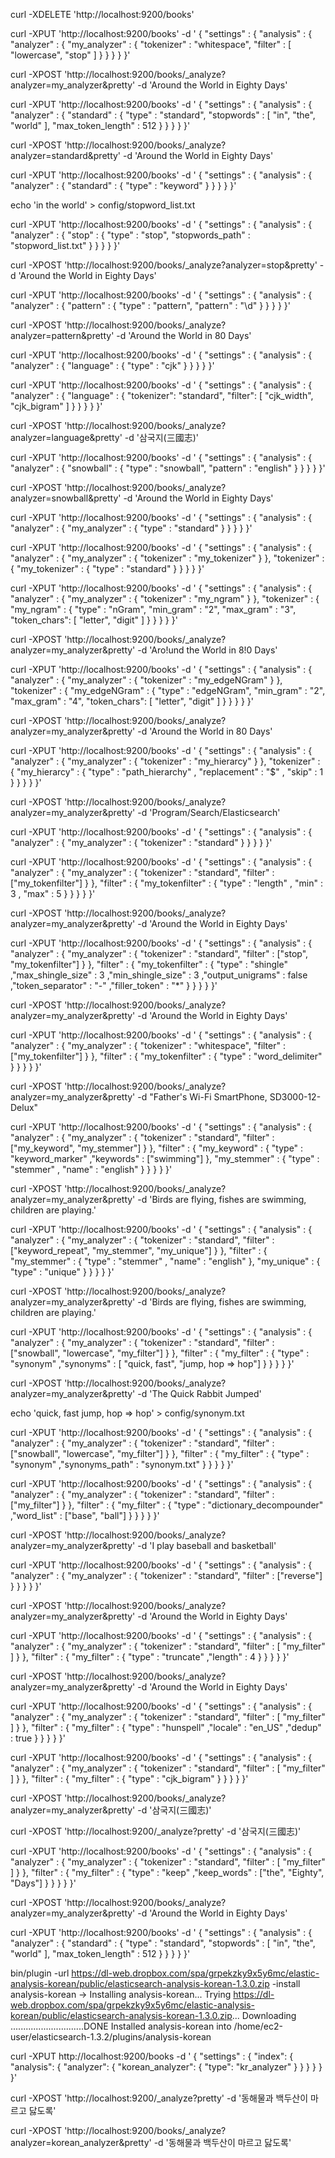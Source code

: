 curl -XDELETE 'http://localhost:9200/books'

curl -XPUT 'http://localhost:9200/books' -d '
{
  "settings" : {
    "analysis" : {
      "analyzer" : {
        "my_analyzer" : {
          "tokenizer" : "whitespace",
          "filter" : [ "lowercase", "stop" ]
        }
      }
    }
  }
}'

curl -XPOST 'http://localhost:9200/books/_analyze?analyzer=my_analyzer&pretty' -d 'Around the World in Eighty Days'

curl -XPUT 'http://localhost:9200/books' -d '
{
  "settings" : {
    "analysis" : {
      "analyzer" : {
        "standard" : {
          "type" : "standard",
          "stopwords" : [ "in", "the", "world" ],
          "max_token_length" : 512
        }
      }
    }
  }
}'

curl -XPOST 'http://localhost:9200/books/_analyze?analyzer=standard&pretty' -d 'Around the World in Eighty Days'

curl -XPUT 'http://localhost:9200/books' -d '
{
  "settings" : {
    "analysis" : {
      "analyzer" : {
        "standard" : {
          "type" : "keyword"
        }
      }
    }
  }
}'

echo 'in
the
world' > config/stopword_list.txt

curl -XPUT 'http://localhost:9200/books' -d '
{
  "settings" : {
    "analysis" : {
      "analyzer" : {
        "stop" : {
          "type" : "stop",
          "stopwords_path" : "stopword_list.txt"
        }
      }
    }
  }
}'

curl -XPOST 'http://localhost:9200/books/_analyze?analyzer=stop&pretty' -d 'Around the World in Eighty Days'

curl -XPUT 'http://localhost:9200/books' -d '
{
  "settings" : {
    "analysis" : {
      "analyzer" : {
        "pattern" : {
          "type" : "pattern",
          "pattern" : "\\d"
        }
      }
    }
  }
}'

curl -XPOST 'http://localhost:9200/books/_analyze?analyzer=pattern&pretty' -d 'Around the World in 80 Days'

curl -XPUT 'http://localhost:9200/books' -d '
{
  "settings" : {
    "analysis" : {
      "analyzer" : {
        "language" : {
          "type" : "cjk"
        }
      }
    }
  }
}'

curl -XPUT 'http://localhost:9200/books' -d '
{
  "settings" : {
    "analysis" : {
      "analyzer" : {
        "language" : {
          "tokenizer":  "standard",
          "filter": [ "cjk_width", "cjk_bigram" ]
        }
      }
    }
  }
}'

curl -XPOST 'http://localhost:9200/books/_analyze?analyzer=language&pretty' -d '삼국지(三國志)'


curl -XPUT 'http://localhost:9200/books' -d '
{
  "settings" : {
    "analysis" : {
      "analyzer" : {
        "snowball" : {
          "type" : "snowball",
          "pattern" : "english"
        }
      }
    }
  }
}'

curl -XPOST 'http://localhost:9200/books/_analyze?analyzer=snowball&pretty' -d 'Around the World in Eighty Days'


curl -XPUT 'http://localhost:9200/books' -d '
{
  "settings" : {
    "analysis" : {
      "analyzer" : {
        "my_analyzer" : {
          "type" : "standard"
        }
      }
    }
  }
}'

curl -XPUT 'http://localhost:9200/books' -d '
{
  "settings" : {
    "analysis" : {
      "analyzer" : {
        "my_analyzer" : {
          "tokenizer" : "my_tokenizer"
        }
      },
      "tokenizer" : {
        "my_tokenizer" : {
          "type" : "standard"
        }
      }
    }
  }
}'

curl -XPUT 'http://localhost:9200/books' -d '
{
  "settings" : {
    "analysis" : {
      "analyzer" : {
        "my_analyzer" : {
          "tokenizer" : "my_ngram"
        }
      },
      "tokenizer" : {
        "my_ngram" : {
          "type" : "nGram",
          "min_gram" : "2",
          "max_gram" : "3",
          "token_chars": [ "letter", "digit" ]
        }
      }
    }
  }
}'

curl -XPOST 'http://localhost:9200/books/_analyze?analyzer=my_analyzer&pretty' -d 'Aro!und the World in 8!0 Days'


curl -XPUT 'http://localhost:9200/books' -d '
{
  "settings" : {
    "analysis" : {
      "analyzer" : {
        "my_analyzer" : {
          "tokenizer" : "my_edgeNGram"
        }
      },
      "tokenizer" : {
        "my_edgeNGram" : {
          "type" : "edgeNGram",
          "min_gram" : "2",
          "max_gram" : "4",
          "token_chars": [ "letter", "digit" ]
        }
      }
    }
  }
}'

curl -XPOST 'http://localhost:9200/books/_analyze?analyzer=my_analyzer&pretty' -d 'Around the World in 80 Days'


curl -XPUT 'http://localhost:9200/books' -d '
{
  "settings" : {
    "analysis" : {
      "analyzer" : {
        "my_analyzer" : {
          "tokenizer" : "my_hierarcy"
        }
      },
      "tokenizer" : {
        "my_hierarcy" : {
          "type" : "path_hierarchy"
          , "replacement" : "$"
          , "skip" : 1
        }
      }
    }
  }
}'

curl -XPOST 'http://localhost:9200/books/_analyze?analyzer=my_analyzer&pretty' -d 'Program/Search/Elasticsearch'

curl -XPUT 'http://localhost:9200/books' -d '
{
  "settings" : {
    "analysis" : {
      "analyzer" : {
        "my_analyzer" : {
          "tokenizer" : "standard"
        }
      }
    }
  }
}'


curl -XPUT 'http://localhost:9200/books' -d '
{
  "settings" : {
    "analysis" : {
      "analyzer" : {
        "my_analyzer" : {
          "tokenizer" : "standard",
          "filter" : ["my_tokenfilter"]
        }
      },
      "filter" : {
        "my_tokenfilter" : {
          "type" : "length"
          , "min" : 3
          , "max" : 5
        }
      }
    }
  }
}'

curl -XPOST 'http://localhost:9200/books/_analyze?analyzer=my_analyzer&pretty' -d 'Around the World in Eighty Days'


curl -XPUT 'http://localhost:9200/books' -d '
{
  "settings" : {
    "analysis" : {
      "analyzer" : {
        "my_analyzer" : {
          "tokenizer" : "standard",
          "filter" : ["stop", "my_tokenfilter"]
        }
      },
      "filter" : {
        "my_tokenfilter" : {
          "type" : "shingle"
          ,"max_shingle_size" : 3
          ,"min_shingle_size" : 3
          ,"output_unigrams" : false
          ,"token_separator" : "-"
          ,"filler_token" : "*"
        }
      }
    }
  }
}'

curl -XPOST 'http://localhost:9200/books/_analyze?analyzer=my_analyzer&pretty' -d 'Around the World in Eighty Days'

curl -XPUT 'http://localhost:9200/books' -d '
{
  "settings" : {
    "analysis" : {
      "analyzer" : {
        "my_analyzer" : {
          "tokenizer" : "whitespace",
          "filter" : ["my_tokenfilter"]
        }
      },
      "filter" : {
        "my_tokenfilter" : {
          "type" : "word_delimiter"
        }
      }
    }
  }
}'

curl -XPOST 'http://localhost:9200/books/_analyze?analyzer=my_analyzer&pretty' -d "Father's Wi-Fi SmartPhone, SD3000-12-Delux"


curl -XPUT 'http://localhost:9200/books' -d '
{
  "settings" : {
    "analysis" : {
      "analyzer" : {
        "my_analyzer" : {
          "tokenizer" : "standard",
          "filter" : ["my_keyword", "my_stemmer"]
        }
      },
      "filter" : {
        "my_keyword" : {
          "type" : "keyword_marker"
          ,"keywords" : ["swimming"]
        },
        "my_stemmer" : {
          "type" : "stemmer"
          , "name" : "english"
        }
      }
    }
  }
}'

curl -XPOST 'http://localhost:9200/books/_analyze?analyzer=my_analyzer&pretty' -d 'Birds are flying, fishes are swimming, children are playing.'

curl -XPUT 'http://localhost:9200/books' -d '
{
  "settings" : {
    "analysis" : {
      "analyzer" : {
        "my_analyzer" : {
          "tokenizer" : "standard",
          "filter" : ["keyword_repeat", "my_stemmer", "my_unique"]
        }
      },
      "filter" : {
        "my_stemmer" : {
          "type" : "stemmer"
          , "name" : "english"
        },
        "my_unique" : {
          "type" : "unique"
        }
      }
    }
  }
}'

curl -XPOST 'http://localhost:9200/books/_analyze?analyzer=my_analyzer&pretty' -d 'Birds are flying, fishes are swimming, children are playing.'


curl -XPUT 'http://localhost:9200/books' -d '
{
  "settings" : {
    "analysis" : {
      "analyzer" : {
        "my_analyzer" : {
          "tokenizer" : "standard",
          "filter" : ["snowball", "lowercase", "my_filter"]
        }
      },
      "filter" : {
        "my_filter" : {
          "type" : "synonym"
          ,"synonyms" : [ "quick, fast", "jump, hop => hop"]
        }
      }
    }
  }
}'

curl -XPOST 'http://localhost:9200/books/_analyze?analyzer=my_analyzer&pretty' -d 'The Quick Rabbit Jumped'

echo 'quick, fast
jump, hop => hop' > config/synonym.txt

curl -XPUT 'http://localhost:9200/books' -d '
{
  "settings" : {
    "analysis" : {
      "analyzer" : {
        "my_analyzer" : {
          "tokenizer" : "standard",
          "filter" : ["snowball", "lowercase", "my_filter"]
        }
      },
      "filter" : {
        "my_filter" : {
          "type" : "synonym"
          ,"synonyms_path" : "synonym.txt"
        }
      }
    }
  }
}'


curl -XPUT 'http://localhost:9200/books' -d '
{
  "settings" : {
    "analysis" : {
      "analyzer" : {
        "my_analyzer" : {
          "tokenizer" : "standard",
          "filter" : ["my_filter"]
        }
      },
      "filter" : {
        "my_filter" : {
          "type" : "dictionary_decompounder"
          ,"word_list" : ["base", "ball"]
        }
      }
    }
  }
}'

curl -XPOST 'http://localhost:9200/books/_analyze?analyzer=my_analyzer&pretty' -d 'I play baseball and basketball'


curl -XPUT 'http://localhost:9200/books' -d '
{
  "settings" : {
    "analysis" : {
      "analyzer" : {
        "my_analyzer" : {
          "tokenizer" : "standard",
          "filter" : ["reverse"]
        }
      }
    }
  }
}'

curl -XPOST 'http://localhost:9200/books/_analyze?analyzer=my_analyzer&pretty' -d 'Around the World in Eighty Days'

curl -XPUT 'http://localhost:9200/books' -d '
{
  "settings" : {
    "analysis" : {
      "analyzer" : {
        "my_analyzer" : {
          "tokenizer" : "standard",
          "filter" : [ "my_filter" ]
        }
      },
      "filter" : {
        "my_filter" : {
          "type" : "truncate"
          ,"length" : 4
        }
      }
    }
  }
}'

curl -XPOST 'http://localhost:9200/books/_analyze?analyzer=my_analyzer&pretty' -d 'Around the World in Eighty Days'

curl -XPUT 'http://localhost:9200/books' -d '
{
  "settings" : {
    "analysis" : {
      "analyzer" : {
        "my_analyzer" : {
          "tokenizer" : "standard",
          "filter" : [ "my_filter" ]
        }
      },
      "filter" : {
        "my_filter" : {
          "type" : "hunspell"
          ,"locale" : "en_US"
          ,"dedup" : true
        }
      }
    }
  }
}'

curl -XPUT 'http://localhost:9200/books' -d '
{
  "settings" : {
    "analysis" : {
      "analyzer" : {
        "my_analyzer" : {
          "tokenizer" : "standard",
          "filter" : [ "my_filter" ]
        }
      },
      "filter" : {
        "my_filter" : {
          "type" : "cjk_bigram"
        }
      }
    }
  }
}'

curl -XPOST 'http://localhost:9200/books/_analyze?analyzer=my_analyzer&pretty' -d '삼국지(三國志)'

curl -XPOST 'http://localhost:9200/_analyze?pretty' -d '삼국지(三國志)'

curl -XPUT 'http://localhost:9200/books' -d '
{
  "settings" : {
    "analysis" : {
      "analyzer" : {
        "my_analyzer" : {
          "tokenizer" : "standard",
          "filter" : [ "my_filter" ]
        }
      },
      "filter" : {
        "my_filter" : {
          "type" : "keep"
          ,"keep_words" : ["the", "Eighty", "Days"]
        }
      }
    }
  }
}'

curl -XPOST 'http://localhost:9200/books/_analyze?analyzer=my_analyzer&pretty' -d 'Around the World in Eighty Days'


curl -XPUT 'http://localhost:9200/books' -d '
{
  "settings" : {
    "analysis" : {
      "analyzer" : {
        "standard" : {
          "type" : "standard",
          "stopwords" : [ "in", "the", "world" ],
          "max_token_length" : 512
        }
      }
    }
  }
}'

bin/plugin -url https://dl-web.dropbox.com/spa/grpekzky9x5y6mc/elastic-analysis-korean/public/elasticsearch-analysis-korean-1.3.0.zip -install analysis-korean
-> Installing analysis-korean...
Trying https://dl-web.dropbox.com/spa/grpekzky9x5y6mc/elastic-analysis-korean/public/elasticsearch-analysis-korean-1.3.0.zip...
Downloading .............................DONE
Installed analysis-korean into /home/ec2-user/elasticsearch-1.3.2/plugins/analysis-korean

curl -XPUT http://localhost:9200/books -d '
{
  "settings" : {
    "index": {
      "analysis": {
        "analyzer": {
          "korean_analyzer": {
            "type": "kr_analyzer"
          }
        }
      }
    }
  }
}'

curl -XPOST 'http://localhost:9200/_analyze?pretty' -d '동해물과 백두산이 마르고 닳도록'

curl -XPOST 'http://localhost:9200/books/_analyze?analyzer=korean_analyzer&pretty' -d '동해물과 백두산이 마르고 닳도록'
